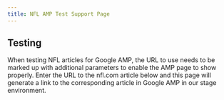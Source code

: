 ```yaml
---
title: NFL AMP Test Support Page
---
```


## Testing

When testing NFL articles for Google AMP, the URL to use needs to be marked up with additional parameters to enable the AMP page to show properly. Enter the URL to the nfl.com article below and this page will generate a link to the corresponding article in Google AMP in our stage environment.

